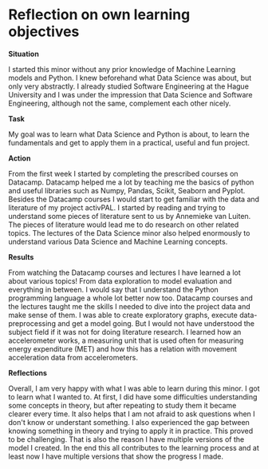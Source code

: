# Reflection on own learning objectives

**Situation**

I started this minor without any prior knowledge of Machine Learning models and Python. I knew beforehand what Data Science was about, but only very abstractly. I already studied Software Engineering at the Hague University and I was under the impression that Data Science and Software Engineering, although not the same, complement each other nicely. 

**Task**

My goal was to learn what Data Science and Python is about, to learn the fundamentals and get to apply them in a practical, useful and fun project. 

**Action**

From the first week I started by completing the prescribed courses on Datacamp. Datacamp helped me a lot by teaching me the basics of python and useful libraries such as Numpy, Pandas, Scikit, Seaborn and Pyplot.  Besides the Datacamp courses I would start to get familiar with the data and literature of my project activPAL. I started by reading and trying to understand some pieces of literature sent to us by Annemieke van Luiten. The pieces of literature would lead me to do research on other related topics. The lectures of the Data Science minor also helped enormously to understand various Data Science and Machine Learning concepts.  

**Results**

From watching the Datacamp courses and lectures I have learned a lot about various topics! From data exploration to model evaluation and everything in between. I would say that I understand the Python programming language a whole lot better now too. Datacamp courses and the lectures taught me the skills I needed to dive into the project data and make sense of them. I was able to create exploratory graphs, execute data-preprocessing and get a model going. But I would not have understood the subject field if it was not for doing literature research. I learned how an accelerometer works, a measuring unit that is used often for measuring energy expenditure (MET) and how this has a relation with movement acceleration data from accelerometers. 

**Reflections**

Overall, I am very happy with what I was able to learn during this minor. I got to learn what I wanted to. At first, I did have some difficulties understanding some concepts in theory, but after repeating to study them it became clearer every time. It also helps that I am not afraid to ask questions when I don't know or understant something. I also experienced the gap between knowing something in theory and trying to apply it in practice. This proved to be challenging. That is also the reason I have multiple versions of the model I created. In the end this all contributes to the learning process and at least now I have multiple versions that show the progress I made. 